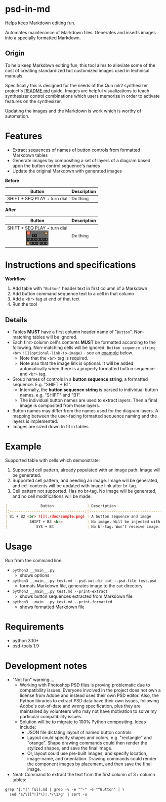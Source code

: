 # psd-in-md

Helps keep Markdown editing fun.

Automates maintenance of Markdown files. Generates and inserts images into a specially formatted Markdown.

## Origin

To help keep Markdown editing fun, this tool aims to alleviate some of the cost of creating standardized but customized images used in technical manuals.

Specifically this is designed for the needs of the Qun mk2 synthesizer project's [README.md](https://github.com/raspy135/Qun-mk2) guide. Images are helpful visualizations to teach synthesizer control combinations which users memorize in order to activate features on the synthesizer. 

Updating the images and the Markdown is work which is worthy of automation.

# Features

* Extract sequences of names of button controls from formatted Markdown tables
* Generate images by compositing a set of layers of a diagram based upon the button control sequence's names 
* Update the original Markdown with generated images

**Before**

|              Button               | Description |
|:---------------------------------:|-------------|
| SHIFT + SEQ PLAY + turn dial <br> | Do thing    |

**After**

|                           Button                           | Description |
|:----------------------------------------------------------:|-------------|
| SHIFT + SEQ PLAY + turn dial <br> ![](./doc/s_splay_d.png) | Do thing    |

# Instructions and specifications

**Workflow**

1. Add table with `"Button"` header text in first column of a Markdown
2. Add button command sequence text to a cell in that column
3. Add a `<br>` tag at end of that text
4. Run the tool

## Details

* Tables **MUST** have a first column header name of "`Button`". Non-matching tables will be ignored.
* Each first-column cell's contents **MUST** be formatted according to the following. Non-matching cells will be ignored. `Button sequence string` `<br>` `![](optional-link-to-image)` - see an [example](#Example) below.
  * Note that the `<br>` tag is required. 
  * Note also that the image link is optional. It will be added automatically when there is a properly formatted button sequence and `<br>` tag.
* Group names of controls in a **button sequence string**, a formatted sequence. E.g. "SHIFT + B1".
  * Internally, the **button sequence string** is parsed to individual button names, e.g. "SHIFT" and "B1"
  * The individual button names are used to extract layers. Then a final image is composited from those layers.
* Button names may differ from the names used for the diagram layers. A mapping between the user-facing formatted sequence naming and the layers is implemented.
* Images are sized down to fit in tables


# Example

Supported table with cells which demonstrate:

1. Supported cell pattern, already populated with an image path. Image will be generated.
2. Supported cell pattern, and needing an image. Image will be generated, and cell contents will be updated with image link after br-tag. 
3. Cell pattern not supported. Has no br-tag. No image will be generated, and no cell modifications will be made. 

```markdown
|               Button               | Description                            |
|:----------------------------------:|----------------------------------------|
| B1 + B2 <br> ![](./doc/sample.png) | A button sequence and image            |
|          SHIFT + B3 <br>           | No image. Will be injected with image. |
|             SYS + B4               | No br-tag. Won't receive image.        |
```

# Usage

Run from the command line.

* `python3 __main__.py` 
  * shows options
* `python3 __main__.py test.md --psd-out-dir out --psd-file test.psd` 
  * formats Markdown file, generates image to the `out` directory
* `python3 __main__.py test.md --print-extract` 
  * shows button sequences extracted from Markdown file
* `python3 __main__.py test.md --print-formatted`
  * shows formatted Markdown file

# Requirements

* python 3.10+
* psd-tools 1.9

# Development notes

* "Not fun" warning ... 
  * Working with Photoshop PSD files is proving problematic due to compatibility issues. Everyone involved in the project does not own a license from Adobe and instead uses their own PSD editor. Also, the Python libraries to extract PSD data have their own issues, following Adobe's out-of-date and wrong specification, plus they are maintained by volunteers who may not have motivation to solve my particular compatibility issues. 
  * Solution will be to migrate to 100% Python compositing. Ideas include:
    * JSON file dictating layout of named button controls
    * Layout could specify shapes and colors, e.g. "rectangle" and "orange". Shape drawing commands could then render the stylized shapes, and save the final image.
    * Or, layout could use pre-built images, and specify location, image-name, and orientation. Drawing commands could render the component images by placement, and then save the final image.
* Neat: Command to extract the text from the first column of 3+ column tables:

```shell
grep "|.*|" full.md | grep -v -e "^-" -e "^Button" | \
  sed 's/\([^|]*\)|.*/\1/g' | sort -u
```
